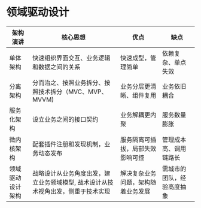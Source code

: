 # 领域驱动设计

| 架构演讲         | 核心思想                                                                         | 优点                               | 缺点                       |
| ---------------- | -------------------------------------------------------------------------------- | ---------------------------------- | -------------------------- |
| 单体架构         | 快速组织界面交互、业务逻辑和数据之间的关系                                       | 快速成型，管理简单                 | 依赖复杂、单点失效         |
| 分离架构         | 分而治之、按照业务拆分、按照技术拆分（MVC、MVP、MVVM)                            | 业务分层更清晰、组件复用           | 业务依旧耦合               |
| 服务化架构       | 设立业务之间的接口契约                                                           | 业务解耦更内聚                     | 服务数量膨胀               |
| 微内核架构       | 配套插件注册和发现机制，业务动态发布                                             | 服务隔离可插拔，局部失效影响可控   | 管理成本高、调用链路长     |
| 领域驱动设计架构 | 战略设计从业务角度出发，建立业务领域模型, 战术设计从技术视角出发，侧重于技术实现 | 解决复杂业务问题，架构随着业务发展 | 需城市的团队，经验高度抽象 |